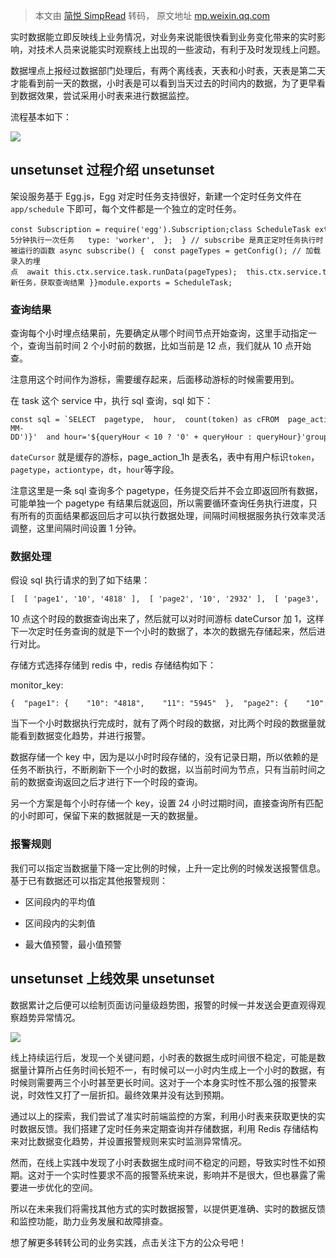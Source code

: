 > 本文由 [简悦 SimpRead](http://ksria.com/simpread/) 转码， 原文地址 [mp.weixin.qq.com](https://mp.weixin.qq.com/s/fRWAi0huobBixXHIwR58QQ)

实时数据能立即反映线上业务情况，对业务来说能很快看到业务变化带来的实时影响，对技术人员来说能实时观察线上出现的一些波动，有利于及时发现线上问题。

数据埋点上报经过数据部门处理后，有两个离线表，天表和小时表，天表是第二天才能看到前一天的数据，小时表是可以看到当天过去的时间内的数据，为了更早看到数据效果，尝试采用小时表来进行数据监控。

流程基本如下：

![](https://mmbiz.qpic.cn/mmbiz_png/T81bAV0NNN99aPOEIvuLgmWcLBj5zVaFXmVE9kf5JXiarqFXeiaSciafTpKDm9WtWC2GHnHbTylNDzWhxkkedtBKA/640?wx_fmt=png&from=appmsg)

unsetunset 过程介绍 unsetunset
--------------------------

架设服务基于 Egg.js，Egg 对定时任务支持很好，新建一个定时任务文件在`app/schedule` 下即可，每个文件都是一个独立的定时任务。

```
const Subscription = require('egg').Subscription;class ScheduleTask extends Subscription { static get schedule() {  return {   interval: '5m', // 每5分钟执行一次任务   type: 'worker',  };  } // subscribe 是真正定时任务执行时被运行的函数 async subscribe() {  const pageTypes = getConfig(); // 加载录入的埋点  await this.ctx.service.task.runData(pageTypes);  this.ctx.service.task.refreshTask(); // 刷新任务，获取查询结果 }}module.exports = ScheduleTask;
```

### 查询结果

查询每个小时埋点结果前，先要确定从哪个时间节点开始查询，这里手动指定一个，查询当前时间 2 个小时前的数据，比如当前是 12 点，我们就从 10 点开始查。

注意用这个时间作为游标，需要缓存起来，后面移动游标的时候需要用到。

在 task 这个 service 中，执行 sql 查询，sql 如下：

```
const sql = `SELECT  pagetype,  hour,  count(token) as cFROM  page_action_1hWHERE  pagetype in ('${pageTypes.join('\',\'')}')  and actiontype='pv'  and dt='${dateCursor.format('YYYY-MM-DD')}'  and hour='${queryHour < 10 ? '0' + queryHour : queryHour}'group by hour, pagetype`;
```

`dateCursor` 就是缓存的游标，page_action_1h 是表名，表中有用户标识`token`，`pagetype`，`actiontype`，`dt`，`hour`等字段。

注意这里是一条 sql 查询多个 pagetype，任务提交后并不会立即返回所有数据，可能单独一个 pagetype 有结果后就返回，所以需要循环查询任务执行进度，只有所有的页面结果都返回后才可以执行数据处理，间隔时间根据服务执行效率灵活调整，这里间隔时间设置 1 分钟。

### 数据处理

假设 sql 执行请求的到了如下结果：

```
[  [ 'page1', '10', '4818' ],  [ 'page2', '10', '2932' ],  [ 'page3', '10', '1474' ]]
```

10 点这个时段的数据查询出来了，然后就可以对时间游标 dateCursor 加 1，这样下一次定时任务查询的就是下一个小时的数据了，本次的数据先存储起来，然后进行对比。

存储方式选择存储到 redis 中，redis 存储结构如下：

monitor_key:

```
{  "page1": {    "10": "4818",    "11": "5945"  },  "page2": {    "10": "2932",    "11": "1509"  },  "page3": {    "10": "1474",    "11": "3438"  }}
```

当下一个小时数据执行完成时，就有了两个时段的数据，对比两个时段的数据量就能看到数据变化趋势，并进行报警。

数据存储一个 key 中，因为是以小时时段存储的，没有记录日期，所以依赖的是任务不断执行，不断刷新下一个小时的数据，以当前时间为节点，只有当前时间之前的数据查询返回之后才进行下一个时段的查询。

另一个方案是每个小时存储一个 key，设置 24 小时过期时间，直接查询所有匹配的小时即可，保留下来的数据就是一天的数据量。

### 报警规则

我们可以指定当数据量下降一定比例的时候，上升一定比例的时候发送报警信息。基于已有数据还可以指定其他报警规则：

*   区间段内的平均值
    
*   区间段内的尖刺值
    
*   最大值预警，最小值预警
    

unsetunset 上线效果 unsetunset
--------------------------

数据累计之后便可以绘制页面访问量级趋势图，报警的时候一并发送会更直观得观察趋势异常情况。

![](https://mmbiz.qpic.cn/mmbiz_png/T81bAV0NNN99aPOEIvuLgmWcLBj5zVaFcPEjblAPhEzklXja05cYQVszQj6SEtiaHQCL0TfeBaMibIZWt9u1mYqg/640?wx_fmt=png&from=appmsg)

线上持续运行后，发现一个关键问题，小时表的数据生成时间很不稳定，可能是数据量计算所占任务时间长短不一，有时候可以一小时内生成上一个小时的数据，有时候则需要两三个小时甚至更长时间。这对于一个本身实时性不那么强的报警来说，时效性又打了一层折扣。最终效果并没有达到预期。

通过以上的探索，我们尝试了准实时前端监控的方案，利用小时表来获取更快的实时数据反馈。我们搭建了定时任务来定期查询并存储数据，利用 Redis 存储结构来对比数据变化趋势，并设置报警规则来实时监测异常情况。

然而，在线上实践中发现了小时表数据生成时间不稳定的问题，导致实时性不如预期。这对于一个实时性要求不高的报警系统来说，影响并不是很大，但也暴露了需要进一步优化的空间。

所以在未来我们将需找其他方式的实时数据报警，以提供更准确、实时的数据反馈和监控功能，助力业务发展和故障排查。

想了解更多转转公司的业务实践，点击关注下方的公众号吧！